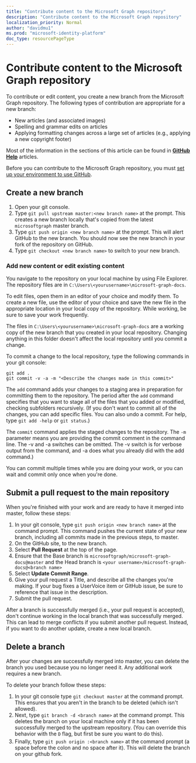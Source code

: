 ```yaml
---
title: "Contribute content to the Microsoft Graph repository"
description: "Contribute content to the Microsoft Graph repository"
localization_priority: Normal
author: "davidmu1"
ms.prod: "microsoft-identity-platform"
doc_type: resourcePageType
---
```


# Contribute content to the Microsoft Graph repository

To contribute or edit content, you create a new branch from the Microsoft Graph repository. The following types of contribution are appropriate for a new branch:

- New articles (and associated images)
- Spelling and grammar edits on articles
- Applying formatting changes across a large set of articles (e.g., applying a new copyright footer)

Most of the information in the sections of this article can be found in [**GitHub Help**](http://help.github.com/) articles.

Before you can contribute to the Microsoft Graph repository, you must [set up your environment to use GitHub](graph-set-up.md).

## Create a new branch

1. Open your git console.
2. Type `git pull upstream master:<new branch name>` at the prompt. This creates a new branch locally that's copied from the latest `microsoftgraph` master branch.
3. Type `git push origin <new branch name>` at the prompt. This will alert GitHub to the new branch. You should now see the new branch in your fork of the repository on GitHub.
4. Type `git checkout <new branch name>` to switch to your new branch.

### Add new content or edit existing content

You navigate to the repository on your local machine by using File Explorer. The repository files are in `C:\Users\<yourusername>\microsoft-graph-docs`.

To edit files, open them in an editor of your choice and modify them. To create a new file, use the editor of your choice and save the new file in the appropriate location in your local copy of the repository. While working, be sure to save your work frequently.

The files in `C:\Users\<yourusername>\microsoft-graph-docs` are a working copy of the new branch that you created in your local repository. Changing anything in this folder doesn't affect the local repository until you commit a change.

To commit a change to the local repository, type the following commands in your git console:

```
git add .
git commit -v -a -m "<Describe the changes made in this commit>"
```

The `add` command adds your changes to a staging area in preparation for committing them to the repository. The period after the `add` command specifies that you want to stage all of the files that you added or modified, checking subfolders recursively. (If you don't want to commit all of the changes, you can add specific files. You can also undo a commit. For help, type `git add -help` or `git status`.)

The `commit` command applies the staged changes to the repository. The `-m` parameter means you are providing the commit comment in the command line. The -v and -a switches can be omitted. The -v switch is for verbose output from the command, and -a does what you already did with the add command.)

You can commit multiple times while you are doing your work, or you can wait and commit only once when you're done.

## Submit a pull request to the main repository

When you're finished with your work and are ready to have it merged into master, follow these steps:

1. In your git console, type `git push origin <new branch name>` at the command prompt. This command pushes the current state of your new branch, including all commits made in the previous steps, to master.
2. On the GitHub site, to the new branch.
3. Select **Pull Request** at the top of the page.
4. Ensure that the Base branch is `microsoftgraph/microsoft-graph-docs@master` and the Head branch is `<your username>/microsoft-graph-docs@<branch name>`
5. Select **Update Commit Range**.
6. Give your pull request a Title, and describe all the changes you're making. If your bug fixes a UserVoice item or GitHub issue, be sure to reference that issue in the description.
7. Submit the pull request.

After a branch is successfully merged (i.e., your pull request is accepted), don't continue working in the local branch that was successfully merged. This can lead to merge conflicts if you submit another pull request. Instead, if you want to do another update, create a new local branch.

## Delete a branch

After your changes are successfully merged into master, you can delete the branch you used because you no longer need it. Any additional work requires a new branch.

To delete your branch follow these steps:

1. In your git console type `git checkout master` at the command prompt. This ensures that you aren't in the branch to be deleted (which isn't allowed).
2. Next, type `git branch -d <branch name>` at the command prompt. This deletes the branch on your local machine only if it has been successfully merged to the upstream repository. (You can override this behavior with the `D` flag, but first be sure you want to do this).
3. Finally, type `git push origin :<branch name>` at the command prompt (a space before the colon and no space after it). This will delete the branch on your github fork.
